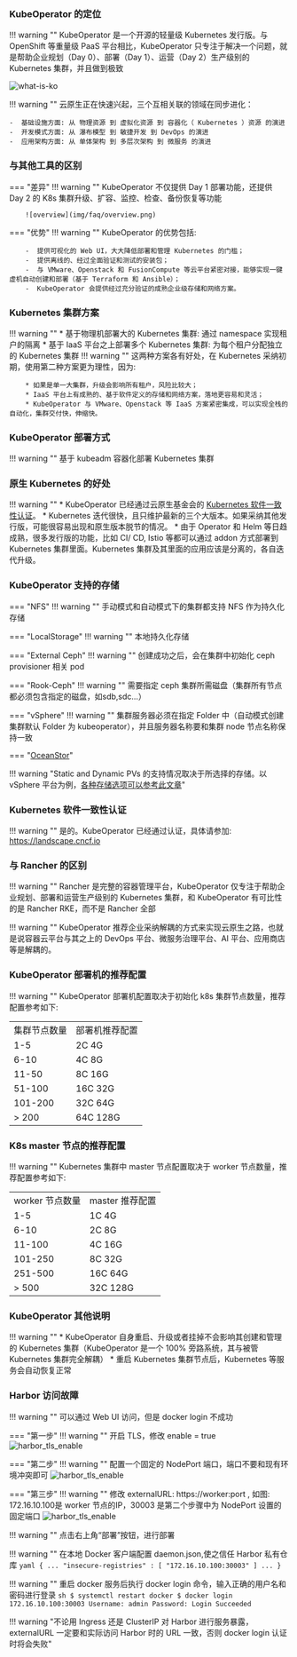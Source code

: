 
### KubeOperator 的定位

!!! warning ""
    KubeOperator 是一个开源的轻量级 Kubernetes 发行版。与 OpenShift 等重量级 PaaS 平台相比，KubeOperator 只专注于解决一个问题，就是帮助企业规划（Day 0）、部署（Day 1）、运营（Day 2）生产级别的 Kubernetes 集群，并且做到极致

![what-is-ko](img/faq/what-is-ko.png)

!!! warning ""
    云原生正在快速兴起，三个互相关联的领域在同步进化：  

    -  基础设施方面: 从 物理资源 到 虚拟化资源 到 容器化（ Kubernetes ）资源 的演进
    -  开发模式方面: 从 瀑布模型 到 敏捷开发 到 DevOps 的演进
    -  应用架构方面: 从 单体架构 到 多层次架构 到 微服务 的演进

### 与其他工具的区别

=== "差异"
    !!! warning ""
        KubeOperator 不仅提供 Day 1 部署功能，还提供 Day 2 的 K8s 集群升级、扩容、监控、检查、备份恢复等功能

        ![overview](img/faq/overview.png)

=== "优势"
    !!! warning ""
        KubeOperator 的优势包括:  

        -  提供可视化的 Web UI，大大降低部署和管理 Kubernetes 的门槛；
        -  提供离线的、经过全面验证和测试的安装包；
        -  与 VMware、Openstack 和 FusionCompute 等云平台紧密对接，能够实现一键虚机自动创建和部署（基于 Terraform 和 Ansible）；
        -  KubeOperator 会提供经过充分验证的成熟企业级存储和网络方案。

### Kubernetes 集群方案

!!! warning ""
    * 基于物理机部署大的 Kubernetes 集群: 通过 namespace 实现租户的隔离
    * 基于 IaaS 平台之上部署多个 Kubernetes 集群: 为每个租户分配独立的 Kubernetes 集群
    !!! warning ""
        这两种方案各有好处，在 Kubernetes 采纳初期，使用第二种方案更为理性，因为:
    
        * 如果是单一大集群，升级会影响所有租户，风险比较大；
        * IaaS 平台上有成熟的、基于软件定义的存储和网络方案，落地更容易和灵活；
        * KubeOperator 与 VMware、Openstack 等 IaaS 方案紧密集成，可以实现全栈的自动化，集群交付快，伸缩快。

### KubeOperator 部署方式

!!! warning ""
    基于 kubeadm 容器化部署 Kubernetes 集群

### 原生 Kubernetes 的好处

!!! warning ""
    * KubeOperator 已经通过云原生基金会的 [Kubernetes 软件一致性认证](https://landscape.cncf.io)。
    * Kubernetes 迭代很快，且只维护最新的三个大版本。如果采纳其他发行版，可能很容易出现和原生版本脱节的情况。
    * 由于 Operator 和 Helm 等日趋成熟，很多发行版的功能，比如 CI/ CD, Istio 等都可以通过 addon 方式部署到 Kubernetes 集群里面。Kubernetes 集群及其里面的应用应该是分离的，各自迭代升级。

### KubeOperator 支持的存储

=== "NFS"
    !!! warning ""
        手动模式和自动模式下的集群都支持 NFS 作为持久化存储

=== "LocalStorage"
    !!! warning ""
        本地持久化存储

=== "External Ceph"
    !!! warning ""
        创建成功之后，会在集群中初始化 ceph provisioner 相关 pod

=== "Rook-Ceph"
    !!! warning ""
        需要指定 ceph 集群所需磁盘（集群所有节点都必须包含指定的磁盘，如sdb,sdc...）

=== "vSphere"
    !!! warning ""
        集群服务器必须在指定 Folder 中（自动模式创建集群默认 Folder 为 kubeoperator），并且服务器名称要和集群 node 节点名称保持一致

=== "[OceanStor](https://github.com/Huawei/eSDK_K8S_Plugin/tree/master/docs/zh)"

!!! warning "Static and Dynamic PVs 的支持情况取决于所选择的存储。以 vSphere 平台为例，[各种存储选项可以参考此文章](https://docs.vmware.com/en/VMware-Enterprise-PKS/1.5/vmware-enterprise-pks-15/GUID-vsphere-persistent-storage.html)"

### Kubernetes 软件一致性认证

!!! warning ""
    是的。KubeOperator 已经通过认证，具体请参加: https://landscape.cncf.io

### 与 Rancher 的区别

!!! warning ""
    Rancher 是完整的容器管理平台，KubeOperator 仅专注于帮助企业规划、部署和运营生产级别的 Kubernetes 集群，和 KubeOperator 有可比性的是 Rancher RKE，而不是 Rancher 全部

!!! warning ""
    KubeOperator 推荐企业采纳解耦的方式来实现云原生之路，也就是说容器云平台与其之上的 DevOps 平台、微服务治理平台、AI 平台、应用商店等是解耦的。

### KubeOperator 部署机的推荐配置

!!! warning ""
    KubeOperator 部署机配置取决于初始化 k8s 集群节点数量，推荐配置参考如下:
    <table>
        <tr>
            <td>集群节点数量</td>
            <td>部署机推荐配置</td>
        </tr>
        <tr>
            <td>1-5</td>
            <td>2C 4G</td>
        </tr>
        <tr>
            <td>6-10</td>
            <td>4C 8G</td>
        </tr>
        <tr>
            <td>11-50</td>
            <td>8C 16G</td>
        </tr>
        <tr>
            <td>51-100</td>
            <td>16C 32G</td>
        </tr>
        <tr>
            <td>101-200</td>
            <td>32C 64G</td>
        </tr>
        <tr>
            <td>> 200</td>
            <td>64C 128G</td>
        </tr>
    </table>

### K8s master 节点的推荐配置

!!! warning ""
    Kubernetes 集群中 master 节点配置取决于 worker 节点数量，推荐配置参考如下:
    <table>
        <tr>
            <td>worker 节点数量</td>
            <td>master 推荐配置</td>
        </tr>
        <tr>
            <td>1-5</td>
            <td>1C 4G</td>
        </tr>
        <tr>
            <td>6-10</td>
            <td>2C 8G</td>
        </tr>
        <tr>
            <td>11-100</td>
            <td>4C 16G</td>
        </tr>
        <tr>
            <td>101-250</td>
            <td>8C 32G</td>
        </tr>
        <tr>
            <td>251-500</td>
            <td>16C 64G</td>
        </tr>
        <tr>
            <td>> 500</td>
            <td>32C 128G</td>
        </tr>
    </table>

### KubeOperator 其他说明

!!! warning ""
    * KubeOperator 自身重启、升级或者挂掉不会影响其创建和管理的 Kubernetes 集群（KubeOperator 是一个 100% 旁路系统，其与被管 Kubernetes 集群完全解耦）
    * 重启 Kubernetes 集群节点后，Kubernetes 等服务会自动恢复正常

### Harbor 访问故障

!!! warning ""
    可以通过 Web UI 访问，但是 docker login 不成功

=== "第一步"
    !!! warning ""
        开启 TLS，修改 enable = true
    ![harbor_tls_enable](./img/faq/harbor-tls.jpg)

=== "第二步"
    !!! warning ""
        配置一个固定的 NodePort 端口，端口不要和现有环境冲突即可
    ![harbor_tls_enable](./img/faq/harbor-nodeport.jpg)

=== "第三步"
    !!! warning ""
        修改 externalURL: https://worker:port , 如图: 172.16.10.100是 worker 节点的IP，30003 是第二个步骤中为 NodePort 设置的固定端口
    ![harbor_tls_enable](./img/faq/harbor-externalurl.jpg)

!!! warning ""
    点击右上角“部署”按钮，进行部署

!!! warning ""
    在本地 Docker 客户端配置 daemon.json,使之信任 Harbor 私有仓库
    ```yaml
    {
      ...
      "insecure-registries" : [
        "172.16.10.100:30003"
      ]
      ...
    }
    ```

!!! warning ""
    重启 docker 服务后执行 docker login 命令，输入正确的用户名和密码进行登录
    ```sh
    $ systemctl restart docker
    $ docker login 172.16.10.100:30003
    Username: admin
    Password:
    Login Succeeded
    ```

!!! warning "不论用 Ingress 还是 ClusterIP 对 Harbor 进行服务暴露，externalURL 一定要和实际访问 Harbor 时的 URL 一致，否则 docker login 认证时将会失败"
